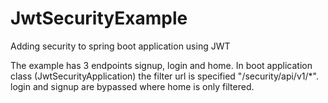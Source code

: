 # JwtSecurityExample
Adding security to spring boot application using JWT 

The example has 3 endpoints signup, login and home. In boot application class (JwtSecurityApplication) the filter url is specified "/security/api/v1/*". login and signup are bypassed where home is only filtered.

